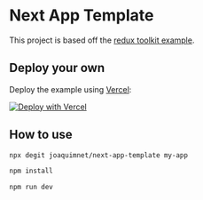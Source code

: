 # Next App Template

This project is based off the [redux toolkit example](https://github.com/vercel/next.js/tree/canary/examples/with-redux).

## Deploy your own

Deploy the example using [Vercel](https://vercel.com?utm_source=github&utm_medium=readme&utm_campaign=next-example):

[![Deploy with Vercel](https://vercel.com/button)](https://vercel.com/new/git/external?repository-url=https://github.com/joaquimnet/next-app-template&project-name=next-app-template&repository-name=next-app-template)

## How to use

```bash
npx degit joaquimnet/next-app-template my-app

npm install

npm run dev
```
